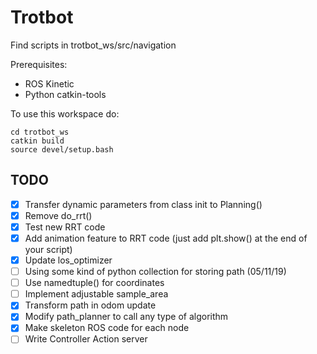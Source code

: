 # Trotbot

Find scripts in trotbot_ws/src/navigation

Prerequisites:
- ROS Kinetic
- Python catkin-tools


To use this workspace do:

```
cd trotbot_ws
catkin build
source devel/setup.bash
```

## TODO

- [X] Transfer dynamic parameters from class init to Planning()
- [X] Remove do_rrt()
- [X] Test new RRT code
- [X] Add animation feature to RRT code (just add plt.show() at the end of your script)
- [X] Update los_optimizer
- [ ] Using some kind of python collection for storing path (05/11/19)
- [ ] Use namedtuple() for coordinates
- [ ] Implement adjustable sample_area
- [X] Transform path in odom update
- [X] Modify path_planner to call any type of algorithm
- [X] Make skeleton ROS code for each node
- [ ] Write Controller Action server
